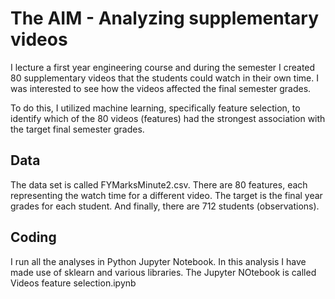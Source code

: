# The AIM - Analyzing supplementary videos

I lecture a first year engineering course and during the semester I created 80 supplementary videos
that the students could watch in their own time.  I was interested to see how the videos
affected the final semester grades.

To do this, I utilized machine learning, specifically feature selection, to identify which of the 80 videos (features) had the
strongest association with the target final semester grades.  

##  Data
The data set is called FYMarksMinute2.csv.  There are 80 features, each representing the watch time for a different video.  The target is the final year grades for each student.  And finally, there are 712 students (observations).  

##  Coding
I run all the analyses in Python Jupyter Notebook.  In this analysis I have made use of sklearn and various libraries.
The Jupyter NOtebook is called Videos feature selection.ipynb

 

